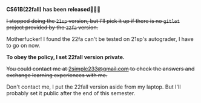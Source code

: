 **CS61B(22fall) has been released**🎉🎉🎉

 ~~I stopped doing the `21sp` version, but I'll pick it up if there is no `gitlet` project provided by the `22fa` version.~~

Motherfucker! I found the 22fa can't be tested on 21sp's  autograder, I have to go on  now.

**To obey the policy, I set 22fall version private.**

~~You could contact me at 2simple233@gmail.com to check the answers and exchange learning experiences with me.~~

Don't contact me, I put the 22fall version aside from my laptop. But I'll probably set it public after the end of this semester.

